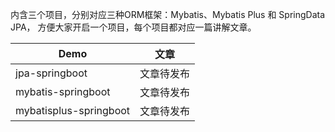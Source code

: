 内含三个项目，分别对应三种ORM框架：Mybatis、Mybatis Plus 和 SpringData JPA，
方便大家开启一个项目，每个项目都对应一篇讲解文章。

| Demo                            | 文章                                            |
| ------------------------------- | ----------------------------------------------- |
| jpa-springboot                   | 文章待发布                  |
| mybatis-springboot               | 文章待发布                   |
| mybatisplus-springboot           | 文章待发布                      |
